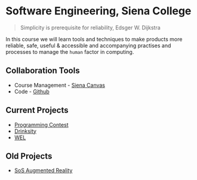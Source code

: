 # Software Engineering, Siena College
> Simplicity is prerequisite for reliability, Edsger W. Dijkstra


In this course we will learn tools and techniques to make products more reliable, safe, useful & accessible and accompanying practises and processes to manage the `human` factor in computing.

## Collaboration Tools
- Course Management - [Siena Canvas](https://canvas.siena.edu)
- Code - [Github](https://github.com/SienaCollegeSoftwareEngineering/)
## Current Projects
- [Programming Contest](https://github.com/SienaCollegeSoftwareEngineering/ProgrammingContest)
- [Drinksity](https://github.com/SienaCollegeSoftwareEngineering/Drinksity)
- [WEL](https://github.com/welgroup/core)

## Old Projects
- [SoS Augmented Reality](https://github.com/SienaCollegeSoftwareEngineering/SoS_Augmented_Reality)
